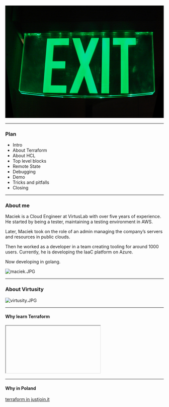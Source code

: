 
![exit.JPG](/assets/Glass_exit_sign.jpg)<!-- .element height="60%" width="60%" -->

----

### Plan

- Intro <!-- .element: class="fragment" -->
- About Terraform <!-- .element: class="fragment" -->
- About HCL <!-- .element: class="fragment" -->
- Top level blocks <!-- .element: class="fragment" -->
- Remote State <!-- .element: class="fragment" -->
- Debugging <!-- .element: class="fragment" -->
- Demo <!-- .element: class="fragment" -->
- Tricks and pitfalls <!-- .element: class="fragment" -->
- Closing <!-- .element: class="fragment" -->

[comment]: <> (----)

[comment]: <> (### Contract)

[comment]: <> (* **Las Vegas rule**: What happens in the workshop stays in the workshop. If you gain some knowledge about another company/person please keep it to yourself.)

[comment]: <> (* **Be timely**: Be on time throughout the workshop. Don’t extend breaks.)

[comment]: <> (* **Ask questions**: Feel free to ask questions during workshops. We’ve tried to transfer all our knowledge to the workshop but if something isn’t clear don’t hesitate to ask.)

[comment]: <> (* **Respect each other**: Respect one another's ideas. Don't interrupt when someone is talking.)


[comment]: <> (----)

[comment]: <> (### About Michał)


[comment]: <> (<div id="left"> )

[comment]: <> (Michał is a DevOps Engineer at VirtusLab with three years of experience in Azure Cloud. Prior to that, he took care of CI/CD, )

[comment]: <> (configuration management, and software development in non-cloud projects. For two years along with engineering work,)

[comment]: <> (he fulfilled a role of a Scrum Master, but now he is back to full-time engineering work on the IaaC platform on Azure.)

[comment]: <> (</div>)

[comment]: <> (<div id="right">)

[comment]: <> (![michał.JPG]&#40;https://virtusity.com/wp-content/uploads/2022/11/michal_ogrodnik.jpeg&#41;<!-- .element height="50%" width="50%" -->)

[comment]: <> (</div> )


----

### About me


<div id="left"> 

Maciek is a Cloud Engineer at VirtusLab with over five years of experience. He started by being a tester, maintaining a testing environment in AWS.

Later, Maciek took on the role of an admin managing the company’s servers and resources in public clouds.

Then he worked as a developer in a team creating tooling for around 1000 users. Currently, he is developing the IaaC platform on Azure.

Now developing in golang.
</div>


<div id="right">

![maciek.JPG](/assets/_DSF8414.JPG)<!-- .element height="50%" width="50%" -->

</div> 

----
### About Virtusity

![virtusity.JPG](https://virtusity.com/wp-content/themes/virtusity/assets/img/virtusity_logo.png)

----
#### Why learn Terraform 

<iframe data-src="https://survey.stackoverflow.co/2022/#top-paying-technologies-other-tools" class="r-stretch"  ></iframe>

----
#### Why in Poland
[terraform in justjoin.it](https://justjoin.it/?q=Terraform%40skill&tab=with-salary&sort=salaryg)

[comment]: <> (<iframe data-src="https://justjoin.it/?q=Terraform%40skill&tab=with-salary&sort=salary" class="r-stretch"  ></iframe>)
